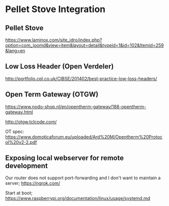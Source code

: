 # Pellet Stove Integration

## Pellet Stove
https://www.laminox.com/site_idro/index.php?option=com_joomd&view=item&layout=detail&typeid=1&id=102&Itemid=259&lang=en

## Low Loss Header (Open Verdeler)

http://portfolio.cpl.co.uk/CIBSE/201402/best-practice-low-loss-headers/

## Open Term Gateway (OTGW)

https://www.nodo-shop.nl/en/opentherm-gateway/188-opentherm-gateway.html

http://otgw.tclcode.com/

OT spec: https://www.domoticaforum.eu/uploaded/Ard%20M/Opentherm%20Protocol%20v2-2.pdf

## Exposing local webserver for remote development

Our router does not support port-forwarding and I don't want to maintain a server; https://ngrok.com/

Start at boot; https://www.raspberrypi.org/documentation/linux/usage/systemd.md
